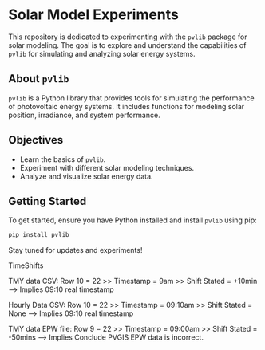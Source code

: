 # Solar Model Experiments

This repository is dedicated to experimenting with the `pvlib` package for solar modeling. The goal is to explore and understand the capabilities of `pvlib` for simulating and analyzing solar energy systems.

## About `pvlib`
`pvlib` is a Python library that provides tools for simulating the performance of photovoltaic energy systems. It includes functions for modeling solar position, irradiance, and system performance.

## Objectives
- Learn the basics of `pvlib`.
- Experiment with different solar modeling techniques.
- Analyze and visualize solar energy data.

## Getting Started
To get started, ensure you have Python installed and install `pvlib` using pip:

```bash
pip install pvlib
```

Stay tuned for updates and experiments!


TimeShifts

TMY data CSV:
Row 10 = 22 >> Timestamp = 9am >> Shift Stated = +10min --> Implies 09:10 real timestamp

Hourly Data CSV:
Row 10 = 22 >> Timestamp = 09:10am >> Shift Stated = None --> Implies 09:10 real timestamp

TMY data EPW file:
Row 9 = 22 >> Timestamp = 09:00am >> Shift Stated = -50mins --> Implies 
Conclude PVGIS EPW data is incorrect.
